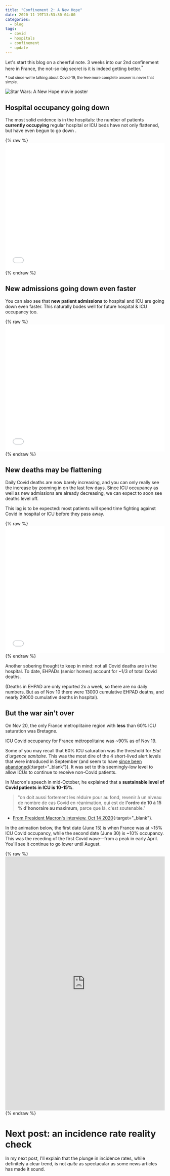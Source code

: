 ```yaml
---
title: "Confinement 2: A New Hope"
date: 2020-11-19T13:53:30-04:00
categories:
  - blog
tags:
  - covid
  - hospitals
  - confinement
  - update
---
```

Let's start this blog on a cheerful note. 3 weeks into our 2nd confinement here in France, the not-so-big secret is it is indeed getting better.<sup>*</sup>

<sup><b>*</b> but since we're talking about Covid-19, the ~~true~~ more complete answer is never that simple.</sup>

![Star Wars: A New Hope movie poster](https://cdn.arstechnica.net/wp-content/uploads/2016/02/Starwars-640x360.jpg)

## Hospital occupancy going down

The most solid evidence is in the hospitals: the number of patients **currently occupying** regular hospital or ICU beds have not only flattened, but have even begun to go down .
  
{% raw %}<iframe width="100%" height="400" frameborder="0" scrolling="no" src="//plotly.com/~limegimlet/374.embed?showlink=false"></iframe> {% endraw %}

## New admissions going down even faster

You can also see that **new patient admissions** to hospital and ICU are going down even faster. This naturally bodes well for future hospital & ICU occupancy too.

{% raw %}<iframe width="100%" height="400" frameborder="0" scrolling="no" src="//plotly.com/~limegimlet/380.embed?showlink=false"></iframe> {% endraw %}

## New deaths may be flattening

Daily Covid deaths are now barely increasing, and you can only really see the increase by zooming in on the last few days. Since ICU occupancy as well as new admissions are already decreasing, we can expect to soon see deaths level off. 

This lag is to be expected: most patients will spend time fighting against Covid in hospital or ICU before they pass away.

{% raw %}<iframe width="100%" height="400" frameborder="0" scrolling="no" src="//plotly.com/~limegimlet/383.embed?showlink=false"></iframe> {% endraw %}

Another sobering thought to keep in mind: not all Covid deaths are in the hospital. To date, EHPADs (senior homes) account for ~1/3 of total Covid deaths. 

(Deaths in EHPAD are only reported 2x a week, so there are no daily numbers. But as of Nov 10 there were 13000 cumulative EHPAD deaths, and nearly 29000 cumulative deaths in hospital).

## But the war ain't over

On Nov 20, the only France metroplitaine region with **less** than 60% ICU saturation was Bretagne. 

ICU Covid occupancy for France métropolitaine was ~90% as of Nov 19.

Some of you may recall that 60% ICU saturation was the threshold for _Etat d'urgence sanitaire_. This was the most dire of the 4 short-lived alert levels that were introduced in September (and seem to have [since been abandoned](https://limegimlet.github.io/covid_dataviz/#where-can-i-see-the-official-government-stats-on-covid-19){:target="_blank"}). It was set to this seemingly-low level to allow ICUs to continue to receive non-Covid patients. 

In Macron's speech in mid-October, he explained that a **sustainable level of Covid patients in ICU is 10-15%**. 

<blockquote>"on doit aussi fortement les réduire pour au fond, revenir à un niveau de nombre de cas Covid en réanimation, qui est de <b>l'ordre de 10 à 15 % d'honoraire au maximum</b>, parce que là, c'est soutenable." </blockquote>

- [From President Macron's interview, Oct 14 2020](https://www.vie-publique.fr/discours/276714-emmanuel-macron-14102020-covid-19-couvre-feu){:target="_blank"}.

In the animation below, the first date (June 15) is when France was at ~15% ICU Covid occupancy, while the second date (June 30) is ~10% occupancy. This was the receding of the first Covid wave—from a peak in early April. You'll see it continue to go lower until August.

{% raw %}<iframe width="100%" height="800" frameborder="0" scrolling="no" src="https://limegimlet.github.io/covid_dataviz/rea_animated_map.html"></iframe> {% endraw %}

# Next post: an incidence rate reality check

In my next post, I'll explain that the plunge in incidence rates, while definitely a clear trend, is not _quite_ as spectacular as some news articles has made it sound. 
